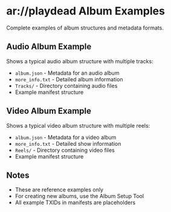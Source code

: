 # ar://playdead Album Examples

Complete examples of album structures and metadata formats.

## Audio Album Example
Shows a typical audio album structure with multiple tracks:
- `album.json` - Metadata for an audio album
- `more_info.txt` - Detailed album information
- `Tracks/` - Directory containing audio files
- Example manifest structure

## Video Album Example
Shows a typical video album structure with multiple reels:
- `album.json` - Metadata for a video album
- `more_info.txt` - Detailed show information
- `Reels/` - Directory containing video files
- Example manifest structure

## Notes
- These are reference examples only
- For creating new albums, use the Album Setup Tool
- All example TXIDs in manifests are placeholders 